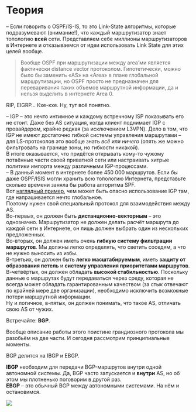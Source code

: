 # Теория

– Если говорить о OSPF/IS-IS, то это Link-State алгоритмы, которые подразумевают (внимание!), что каждый маршрутизатор знает топологию **всей** сети. Представляем себе миллионы маршрутизаторов в Интернете и отказываемся от идеи использовать Link State для этих целей вообще.  

> Вообще OSPF при маршрутизации между area'ми является фактически distance vector протоколом. Гипотетически, можно было бы заменить «AS» на «Area» в плане глобальной маршрутизации, но OSPF просто не предназначен для переваривания таких объемов маршрутной информации, да и нельзя выделить в интернете Area 0.

RIP, EIGRP… Кхе-кхе. Ну, тут всё понятно.  

– IGP – это нечто интимное и каждому встречному ISP показывать его не стоит. Даже без AS ситуация, когда клиент поднимает IGP с провайдером, крайне редкая (за исключением L3VPN). Дело в том, что IGP не имеют достаточно гибкой системы управления маршрутами – для LS-протоколов это вообще знать _всё или ничего_ (опять же можно фильтровать на границе зоны, но гибкости никакой).  
В итоге оказывается, что придётся открывать кому-то чужому потаённые части своей приватной сети или настраивать хитрые политики импорта между различными IGP-процессами.  
– В данный момент в интернете более 450 000 маршрутов. Если бы даже OSPF/ISIS могли хранить всю топологию Интернета, представьте сколько времени заняла бы работа алгоритма SPF.  
Вот [наглядный пример](http://habrahabr.ru/company/yandex/blog/126709/), чем может быть опасно использование IGP там, где напрашивается нечто глобальное.  
Поэтому нужен свой специальный протокол для взаимодействия между AS.  
Во-первых, он должен быть **дистанционно-векторным** – это однозначно. Маршрутизатор не должен делать расчёт маршрута до каждой сети в Интернете, он лишь должен выбрать один из нескольких предложенных.  
Во-вторых, он должен иметь очень **гибкую систему фильтрации маршрутов**. Мы должны легко определять, что светить соседям, а что не нужно выносить из избы.  
В-третьих, он должен быть **легко масштабируемым**, иметь **защиту от образования петель** и **систему управления приоритетами маршрутов**.  
В-четвёртых, он должен обладать **высокой стабильностью**. Поскольку данные о маршрутах будут передаваться через среду, которая не всегда может обладать гарантированным качеством (за стык отвечают по крайней мере две организации), необходимо исключить возможные потери маршрутной информации.  
Ну и логичное, в-пятых, он должен понимать, что такое AS, отличать свою AS от чужих.  

Встречайте: **BGP**.  

Вообще описание работы этого поистине грандиозного протокола мы разобьём на две части. И сегодня рассмотрим принципиальные моменты.  

BGP делится на IBGP и EBGP.  

**IBGP** необходим для передачи BGP-маршрутов внутри одной автономной системы. Да, BGP часто запускается и **внутри** AS, но об этом мы плотненько поговорим в другой раз.  
**EBGP** – это обычный BGP между автономными системами. На нём и остановимся.  

![](http://img-fotki.yandex.ru/get/6445/83739833.27/0_b900b_a2e50ef8_L.png)  